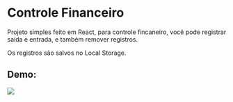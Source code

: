 # Controle Financeiro

Projeto simples feito em React, para controle fincaneiro, você pode registrar saída e entrada, e também remover registros.

Os registros são salvos no Local Storage.

## Demo:
<img src="https://i.imgur.com/jZ69yA4.gif">
